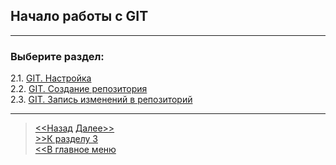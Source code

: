 ## Начало работы с GIT
---
### Выберите раздел:

2.1. [GIT. Настройка](/configuration.md)   
2.2. [GIT. Создание репозитория](/createreposit.md)   
2.3. [GIT. Запись изменений в репозиторий](/changesave.md)

----
> [<<Назад](./startworking.md) [Далее>>](./configuration.md)   
> [>>К разделу 3](./startmenu3.md)  
> [<<В главное меню](./readme.md)  

